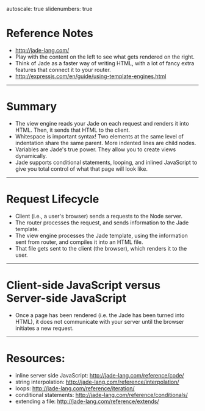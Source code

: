 autoscale: true
slidenumbers: true


# Reference Notes
- http://jade-lang.com/
- Play with the content on the left to see what gets rendered on the right.
- Think of Jade as a faster way of writing HTML, with a lot of fancy extra features that connect it to your router.
- http://expressjs.com/en/guide/using-template-engines.html

---

# Summary
- The view engine reads your Jade on each request and renders it into HTML. Then, it sends that HTML to the client.
- Whitespace is important syntax! Two elements at the same level of indentation share the same parent. More indented lines are child nodes.
- Variables are Jade's true power. They allow you to create views dynamically.
- Jade supports conditional statements, looping, and inlined JavaScript to give you total control of what that page will look like.

---

# Request Lifecycle
- Client (i.e., a user's browser) sends a requests to the Node server.
- The router processes the request, and sends information to the Jade template.
- The view engine processes the Jade template, using the information sent from router, and compiles it into an HTML file.
- That file gets sent to the client (the browser), which renders it to the user. 

---

# Client-side JavaScript versus Server-side JavaScript
- Once a page has been rendered (i.e. the Jade has been turned into HTML), it does not communicate with your server until the browser initiates a new request.

---

# Resources:
- inline server side JavaScript: http://jade-lang.com/reference/code/
- string interpolation: http://jade-lang.com/reference/interpolation/
- loops: http://jade-lang.com/reference/iteration/
- conditional statements: http://jade-lang.com/reference/conditionals/
- extending a file: http://jade-lang.com/reference/extends/